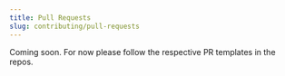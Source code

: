 ```yaml
---
title: Pull Requests
slug: contributing/pull-requests
---
```


Coming soon. For now please follow the respective PR templates in the repos.
